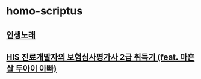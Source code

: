# homo-scriptus

## [인생노래](./songsinmylife.md)

## [HIS 진료개발자의 보험심사평가사 2급 취득기 (feat. 마흔살 두아이 아빠)](./getcertofclaim.md)
